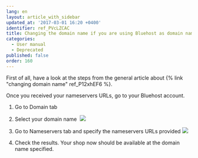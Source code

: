 ```yaml
---
lang: en
layout: article_with_sidebar
updated_at: '2017-03-01 16:20 +0400'
identifier: ref_PVcLZCAC
title: Changing the domain name if you are using Bluehost as domain name registrar
categories:
  - User manual
  - Deprecated
published: false
order: 160
---
```



First of all, have a look at the steps from the general article about {% link "changing domain name" ref_P12xhEF6 %}.

Once you received your nameservers URLs, go to your Bluehost account.

1.  Go to Domain tab
2.  Select your domain name
     ![]({{site.baseurl}}/attachments/6389819/6586499.png)
3.  Go to Nameservers tab and specify the nameservers URLs provided
    ![]({{site.baseurl}}/attachments/6389819/6586500.png)

4.  Check the results. Your shop now should be available at the domain name specified.
